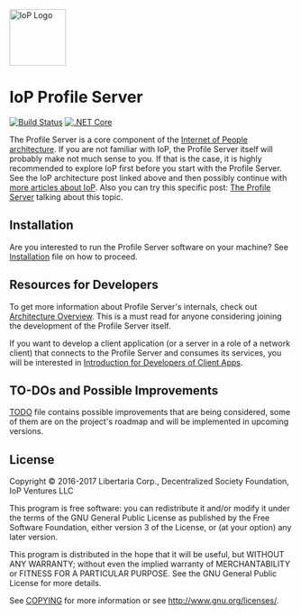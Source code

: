 <img src="https://raw.githubusercontent.com/Internet-of-People/media/master/official/iop_logo_main.png" alt="IoP Logo" height="100px">

# IoP Profile Server
[![Build Status](https://img.shields.io/travis/Internet-of-People/iop-profile-server/master.svg?style=flat-square)](https://travis-ci.org/Internet-of-People/iop-profile-server)
[![.NET Core](https://img.shields.io/badge/.NET%20Core-v2.0.0-blue.svg?style=flat-square)](https://www.microsoft.com/net/core)

The Profile Server is a core component of the [Internet of People architecture](https://hackernoon.com/fermat-the-internet-of-people-and-the-person-to-person-economy-ce933865a0b0). 
If you are not familiar with IoP, the Profile Server itself will probably make not much sense to you. If that is the case, it is highly recommended to explore IoP first before you 
start with the Profile Server. See the IoP architecture post linked above and then possibly continue with [more articles about IoP](https://medium.com/@luisfernandomolina). Also you can try this specific post: [The Profile Server](https://medium.com/@luisfernandomolina/the-profile-server-4ffc9e45b312#.ehqo9pimx) talking about this topic.


## Installation

Are you interested to run the Profile Server software on your machine? See [Installation](docs/INSTALLATION.md) file on how to proceed. 


## Resources for Developers

To get more information about Profile Server's internals, check out [Architecture Overview](docs/ARCHITECTURE.md). This is a must read for anyone considering joining the development of the Profile Server itself.

If you want to develop a client application (or a server in a role of a network client) that connects to the Profile Server and consumes its services, you will be interested in [Introduction for Developers of Client Apps](docs/CLIENT-APPS.md).

## TO-DOs and Possible Improvements

[TODO](docs/TODO.md) file contains possible improvements that are being considered, some of them are on the project's roadmap and will be implemented in upcoming versions.

## License

Copyright © 2016-2017 Libertaria Corp., Decentralized Society Foundation, IoP Ventures LLC

This program is free software: you can redistribute it and/or modify
it under the terms of the GNU General Public License as published by
the Free Software Foundation, either version 3 of the License, or
(at your option) any later version.

This program is distributed in the hope that it will be useful,
but WITHOUT ANY WARRANTY; without even the implied warranty of
MERCHANTABILITY or FITNESS FOR A PARTICULAR PURPOSE.  See the
GNU General Public License for more details.

See [COPYING](COPYING) for more
information or see <http://www.gnu.org/licenses/>.
